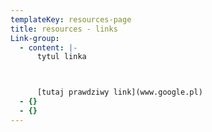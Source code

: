```yaml
---
templateKey: resources-page
title: resources - links
Link-group:
  - content: |-
      tytul linka



      [tutaj prawdziwy link](www.google.pl)
  - {}
  - {}
---
```


